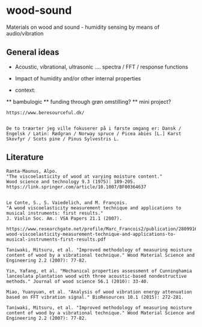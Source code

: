 # wood-sound

Materials on wood and sound - humidity sensing by means of audio/vibration

## General ideas


* Acoustic, vibrational, ultrasonic .... spectra / FFT / response functions
* Impact of humidity and/or other internal properties


* context:

** bambulogic
** funding through grøn omstilling?
** mini project?

```
https://www.beresourceful.dk/


De to træarter jeg ville fokuserer på i første omgang er: Dansk / Engelsk / Latin: Rødgran / Norway spruce / Picea abies [L.] Karst Skovfyr / Scots pine / Pinus Sylvestris L.
```





## Literature

```
Ranta-Maunus, Alpo. 
"The viscoelasticity of wood at varying moisture content." 
Wood science and technology 9.3 (1975): 189-205.
https://link.springer.com/article/10.1007/BF00364637


Le Conte, S., S. Vaiedelich, and M. François. 
"A wood viscoelasticity measurement technique and applications to musical instruments: first results." 
J. Violin Soc. Am.: VSA Papers 21.1 (2007).

https://www.researchgate.net/profile/Marc_Francois2/publication/280991665_A_wood_viscoelasticity_measurement_technique_and_applications_to_musical_instruments_first_results/links/5660355308ae4988a7bf089e/A-wood-viscoelasticity-measurement-technique-and-applications-to-musical-instruments-first-results.pdf

Taniwaki, Mitsuru, et al. "Improved methodology of measuring moisture content of wood by a vibrational technique." Wood Material Science and Engineering 2.2 (2007): 77-82.

Yin, Yafang, et al. "Mechanical properties assessment of Cunninghamia lanceolata plantation wood with three acoustic-based nondestructive methods." Journal of wood science 56.1 (2010): 33-40.

Miao, Yuanyuan, et al. "Analysis of wood vibration energy attenuation based on FFT vibration signal." BioResources 10.1 (2015): 272-281.

Taniwaki, Mitsuru, et al. "Improved methodology of measuring moisture content of wood by a vibrational technique." Wood Material Science and Engineering 2.2 (2007): 77-82.


```
